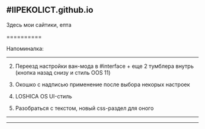 #IIPEKOLICT.github.io
----------
Здесь мои сайтики, епта

==========

Напоминалка:

----------

2. Переезд настройки ван-мода в #interface + еще 2 тумблера внутрь (кнопка назад снизу и стиль OOS 11)

3. Окошко с надписью применение после выбора некорых настроек

4. LOSHICA OS UI-стиль

5. Разобраться с текстом, новый css-раздел для оного

----------

----------
